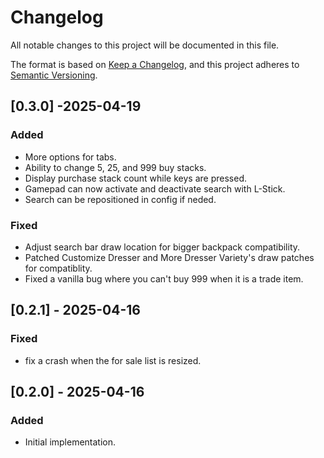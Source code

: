 # Changelog

All notable changes to this project will be documented in this file.

The format is based on [Keep a Changelog](https://keepachangelog.com/en/1.1.0/), and this project adheres to [Semantic Versioning](https://semver.org/spec/v2.0.0.html).

## [0.3.0] -2025-04-19

### Added

- More options for tabs.
- Ability to change 5, 25, and 999 buy stacks.
- Display purchase stack count while keys are pressed.
- Gamepad can now activate and deactivate search with L-Stick.
- Search can be repositioned in config if neded.

### Fixed

- Adjust search bar draw location for bigger backpack compatibility.
- Patched Customize Dresser and More Dresser Variety's draw patches for compatiblity.
- Fixed a vanilla bug where you can't buy 999 when it is a trade item.

## [0.2.1] - 2025-04-16

### Fixed

- fix a crash when the for sale list is resized.

## [0.2.0] - 2025-04-16

### Added

- Initial implementation.
